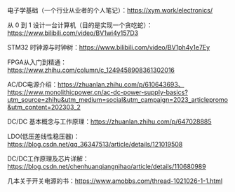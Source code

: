 电子学基础（一个行业从业者的个人笔记）：https://xym.work/electronics/

从 0 到 1 设计一台计算机（目的是实现一个贪吃蛇）：https://www.bilibili.com/video/BV1wi4y157D3

STM32 时钟源与时钟树：https://www.bilibili.com/video/BV1ph4y1e7Ey

FPGA从入门到精通：https://www.zhihu.com/column/c_1249458908361302016

AC/DC电源介绍：https://zhuanlan.zhihu.com/p/610643693、https://www.monolithicpower.cn/ac-dc-power-supply-basics?utm_source=zhihu&utm_medium=social&utm_campaign=2023_articlepromo&utm_content=202303_2

DC/DC 基本概念与工作原理：https://zhuanlan.zhihu.com/p/647028885

LDO(低压差线性稳压器)：https://blog.csdn.net/qq_36347513/article/details/121019508

DC/DC工作原理及芯片详解：https://blog.csdn.net/chenhuanqiangnihao/article/details/110680989

几本关于开关电源的书：https://www.amobbs.com/thread-1021026-1-1.html